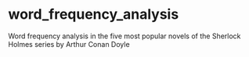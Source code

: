 # word_frequency_analysis
Word frequency analysis in the five most popular novels of the Sherlock Holmes series by Arthur Conan Doyle
